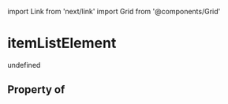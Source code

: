 import Link from 'next/link'
import Grid from '@components/Grid'

# itemListElement

undefined

## Property of



